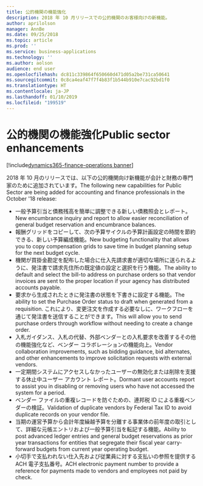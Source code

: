 ```yaml
---
title: 公的機関の機能強化
description: 2018 年 10 月リリースでの公的機関のお客様向けの新機能。
author: aprilolson
manager: AnnBe
ms.date: 09/25/2018
ms.topic: article
ms.prod: ''
ms.service: business-applications
ms.technology: ''
ms.author: aolson
audience: end user
ms.openlocfilehash: dc811c339864f650660d471d05a2be731ca50641
ms.sourcegitcommit: 0c8ca4eaf47f7f4b83f1b544b910e7cac92bd1f0
ms.translationtype: HT
ms.contentlocale: ja-JP
ms.lasthandoff: 01/10/2019
ms.locfileid: "199519"
---
```

# <a name="public-sector-enhancements"></a><span data-ttu-id="55f59-103">公的機関の機能強化</span><span class="sxs-lookup"><span data-stu-id="55f59-103">Public sector enhancements</span></span>

[!include[dynamics365-finance-operations banner](../includes/dynamics365-finance-operations.md)]

<span data-ttu-id="55f59-104">2018 年 10 月のリリースでは、以下の公的機関向け新機能が会計と財務の専門家のために追加されています。</span><span class="sxs-lookup"><span data-stu-id="55f59-104">The following new capabilities for Public Sector are being added for accounting and finance professionals in the October '18 release:</span></span>

- <span data-ttu-id="55f59-105">一般予算引当と債務残高を簡単に調整できる新しい債務照会とレポート。</span><span class="sxs-lookup"><span data-stu-id="55f59-105">New encumbrance inquiry and report to allow easier reconciliation of general budget reservation and encumbrance balances.</span></span>
- <span data-ttu-id="55f59-106">報酬グリッドをコピーして、次の予算サイクルの予算計画設定の時間を節約できる、新しい予算編成機能。</span><span class="sxs-lookup"><span data-stu-id="55f59-106">New budgeting functionality that allows you to copy compensation grids to save time in budget planning setup for the next budget cycle.</span></span>
- <span data-ttu-id="55f59-107">機関が買掛金勘定を配布した場合に仕入先請求書が適切な場所に送られるように、発注書で請求先住所の既定値の設定と選択を行う機能。</span><span class="sxs-lookup"><span data-stu-id="55f59-107">The ability to default and select the bill-to address on purchase orders so that vendor invoices are sent to the proper location if your agency has distributed accounts payable.</span></span>
- <span data-ttu-id="55f59-108">要求から生成されたときに発注書の状態を下書きに設定する機能。</span><span class="sxs-lookup"><span data-stu-id="55f59-108">The ability to set the Purchase Order status to draft when generated from a requisition.</span></span> <span data-ttu-id="55f59-109">これにより、変更注文を作成する必要なしに、ワークフローを通じて発注書を送信することができます。</span><span class="sxs-lookup"><span data-stu-id="55f59-109">This will allow you to send purchase orders through workflow without needing to create a change order.</span></span>
- <span data-ttu-id="55f59-110">入札ガイダンス、入札の代替、外部ベンダーとの入札要求を改善するその他の機能強化など、ベンダー コラボレーションの機能向上。</span><span class="sxs-lookup"><span data-stu-id="55f59-110">Vendor collaboration improvements, such as bidding guidance, bid alternates, and other enhancements to improve solicitation requests with external vendors.</span></span>
- <span data-ttu-id="55f59-111">一定期間システムにアクセスしなかったユーザーの無効化または削除を支援する休止中ユーザー アカウント レポート。</span><span class="sxs-lookup"><span data-stu-id="55f59-111">Dormant user accounts report to assist you in disabling or removing users who have not accessed the system for a period.</span></span> 
- <span data-ttu-id="55f59-112">ベンダー ファイルの重複レコードを防ぐための、連邦税 ID による重複ベンダーの検証。</span><span class="sxs-lookup"><span data-stu-id="55f59-112">Validation of duplicate vendors by Federal Tax ID to avoid duplicate records on your vendor file.</span></span>
- <span data-ttu-id="55f59-113">当期の運営予算から会計年度繰越予算を分離する事業体の前年度の取引として、詳細な元帳エントリおよび一般予算引当を転記する機能。</span><span class="sxs-lookup"><span data-stu-id="55f59-113">Ability to post advanced ledger entries and general budget reservations as prior year transactions for entities that segregate their fiscal year carry-forward budgets from current year operating budget.</span></span>
-   <span data-ttu-id="55f59-114">小切手で支払われない仕入先および従業員に対する支払いの参照を提供する ACH 電子支払番号。</span><span class="sxs-lookup"><span data-stu-id="55f59-114">ACH electronic payment number to provide a reference for payments made to vendors and employees not paid by check.</span></span>


